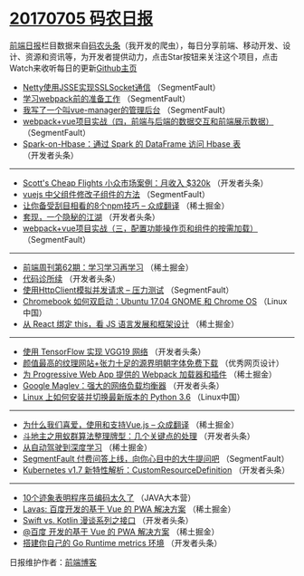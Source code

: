 # [20170705 码农日报](http://hao.caibaojian.com/date/2017/07/05)

[前端日报](http://caibaojian.com/c/news)栏目数据来自[码农头条](http://hao.caibaojian.com/)（我开发的爬虫），每日分享前端、移动开发、设计、资源和资讯等，为开发者提供动力，点击Star按钮来关注这个项目，点击Watch来收听每日的更新[Github主页](https://github.com/kujian/frontendDaily)
* [Netty使用JSSE实现SSLSocket通信](http://hao.caibaojian.com/43478.html) （SegmentFault）
* [学习webpack前的准备工作](http://hao.caibaojian.com/43479.html) （SegmentFault）
* [我写了一个叫vue-manager的管理后台](http://hao.caibaojian.com/43469.html) （SegmentFault）
* [webpack+vue项目实战（四，前端与后端的数据交互和前端展示数据）](http://hao.caibaojian.com/43470.html) （SegmentFault）
* [Spark-on-Hbase：通过 Spark 的 DataFrame 访问 Hbase 表](http://hao.caibaojian.com/43504.html) （开发者头条）

***
* [Scott&#039;s Cheap Flights 小众市场案例：月收入 $320k](http://hao.caibaojian.com/43496.html) （开发者头条）
* [vuejs 中父组件修改子组件的方法](http://hao.caibaojian.com/43475.html) （SegmentFault）
* [让你备受刮目相看的8个npm技巧 &#8211; 众成翻译](http://hao.caibaojian.com/43441.html) （稀土掘金）
* [套现，一个隐秘的江湖](http://hao.caibaojian.com/43488.html) （开发者头条）
* [webpack+vue项目实战（三，配置功能操作页和组件的按需加载）](http://hao.caibaojian.com/43476.html) （SegmentFault）

***
* [前端周刊第62期：学习学习再学习](http://hao.caibaojian.com/43453.html) （稀土掘金）
* [代码诊所续](http://hao.caibaojian.com/43500.html) （开发者头条）
* [使用HttpClient模拟并发请求 &#8211; 压力测试](http://hao.caibaojian.com/43477.html) （SegmentFault）
* [Chromebook 如何双启动：Ubuntu 17.04 GNOME 和 Chrome OS](http://hao.caibaojian.com/43539.html) （Linux中国）
* [从 React 绑定 this，看 JS 语言发展和框架设计](http://hao.caibaojian.com/43443.html) （稀土掘金）

***
* [使用 TensorFlow 实现 VGG19 网络](http://hao.caibaojian.com/43490.html) （开发者头条）
* [颜值最高的纹理网站+张力十足的源界明朝字体免费下载](http://hao.caibaojian.com/43559.html) （优秀网页设计）
* [为 Progressive Web App 提供的 Webpack 加载器和插件](http://hao.caibaojian.com/43454.html) （稀土掘金）
* [Google Maglev：强大的网络负载均衡器](http://hao.caibaojian.com/43501.html) （开发者头条）
* [Linux 上如何安装并切换最新版本的 Python 3.6](http://hao.caibaojian.com/43540.html) （Linux中国）

***
* [为什么我们喜爱，使用和支持Vue.js &#8211; 众成翻译](http://hao.caibaojian.com/43444.html) （稀土掘金）
* [斗地主之用蚁群算法整理牌型：几个关键点的处理](http://hao.caibaojian.com/43491.html) （开发者头条）
* [从自动驾驶到深度学习](http://hao.caibaojian.com/43560.html) （稀土掘金）
* [SegmentFault 付费问答上线，向你心目中的大牛提问吧](http://hao.caibaojian.com/43468.html) （SegmentFault）
* [Kubernetes v1.7 新特性解析：CustomResourceDefinition](http://hao.caibaojian.com/43502.html) （开发者头条）

***
* [10个迹象表明程序员编码太久了](http://hao.caibaojian.com/43541.html) （JAVA大本营）
* [Lavas: 百度开发的基于 Vue 的 PWA 解决方案](http://hao.caibaojian.com/43445.html) （稀土掘金）
* [Swift vs. Kotlin 漫谈系列之接口](http://hao.caibaojian.com/43492.html) （开发者头条）
* [@百度 开发的基于 Vue 的 PWA 解决方案](http://hao.caibaojian.com/43561.html) （稀土掘金）
* [搭建你自己的 Go Runtime metrics 环境](http://hao.caibaojian.com/43503.html) （开发者头条）

日报维护作者：[前端博客](http://caibaojian.com/) 